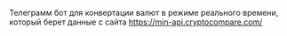 Телеграмм бот для конвертации валют в режиме реального времени, который берет данные с сайта https://min-api.cryptocompare.com/
